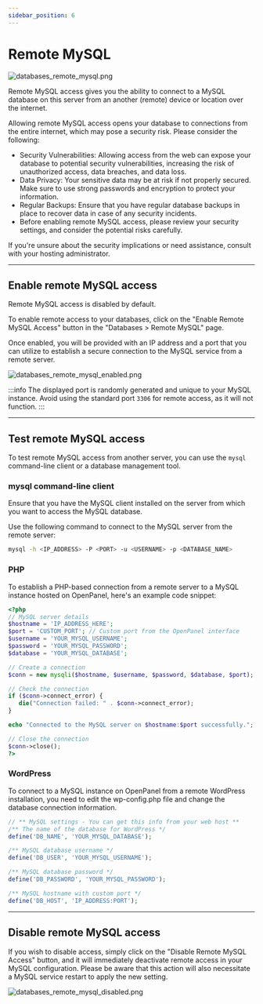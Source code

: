 ```yaml
---
sidebar_position: 6
---
```


# Remote MySQL

![databases_remote_mysql.png](/img/panel/v2/databases_remotedis.png)

Remote MySQL access gives you the ability to connect to a MySQL database on this server from an another (remote) device or location over the internet.

Allowing remote MySQL access opens your database to connections from the entire internet, which may pose a security risk. Please consider the following:

- Security Vulnerabilities: Allowing access from the web can expose your database to potential security vulnerabilities, increasing the risk of unauthorized access, data breaches, and data loss.
- Data Privacy: Your sensitive data may be at risk if not properly secured. Make sure to use strong passwords and encryption to protect your information.
- Regular Backups: Ensure that you have regular database backups in place to recover data in case of any security incidents.
- Before enabling remote MySQL access, please review your security settings, and consider the potential risks carefully.

If you're unsure about the security implications or need assistance, consult with your hosting administrator.

---

## Enable remote MySQL access

Remote MySQL access is disabled by default.

To enable remote access to your databases, click on the "Enable Remote MySQL Access" button in the "Databases > Remote MySQL" page.

Once enabled, you will be provided with an IP address and a port that you can utilize to establish a secure connection to the MySQL service from a remote server.

![databases_remote_mysql_enabled.png](/img/panel/v2/databases_remoten.png)

:::info
The displayed port is randomly generated and unique to your MySQL instance. Avoid using the standard port `3306` for remote access, as it will not function.
:::

---

## Test remote MySQL access

To test remote MySQL access from another server, you can use the `mysql` command-line client or a database management tool.

### mysql command-line client

Ensure that you have the MySQL client installed on the server from which you want to access the MySQL database.

Use the following command to connect to the MySQL server from the remote server:
```bash
mysql -h <IP_ADDRESS> -P <PORT> -u <USERNAME> -p <DATABASE_NAME>
```

### PHP

To establish a PHP-based connection from a remote server to a MySQL instance hosted on OpenPanel, here's an example code snippet:

```php
<?php
// MySQL server details
$hostname = 'IP_ADDRESS_HERE';
$port = 'CUSTOM_PORT'; // Custom port from the OpenPanel interface
$username = 'YOUR_MYSQL_USERNAME';
$password = 'YOUR_MYSQL_PASSWORD';
$database = 'YOUR_MYSQL_DATABASE';

// Create a connection
$conn = new mysqli($hostname, $username, $password, $database, $port);

// Check the connection
if ($conn->connect_error) {
   die("Connection failed: " . $conn->connect_error);
}

echo "Connected to the MySQL server on $hostname:$port successfully.";

// Close the connection
$conn->close();
?>
```

### WordPress

To connect to a MySQL instance on OpenPanel from a remote WordPress installation, you need to edit the wp-config.php file and change the database connection information.

```php
// ** MySQL settings - You can get this info from your web host **
/** The name of the database for WordPress */
define('DB_NAME', 'YOUR_MYSQL_DATABASE');

/** MySQL database username */
define('DB_USER', 'YOUR_MYSQL_USERNAME');

/** MySQL database password */
define('DB_PASSWORD', 'YOUR_MYSQL_PASSWORD');

/** MySQL hostname with custom port */
define('DB_HOST', 'IP_ADDRESS:PORT');
```

---

## Disable remote MySQL access

If you wish to disable access, simply click on the "Disable Remote MySQL Access" button, and it will immediately deactivate remote access in your MySQL configuration. Please be aware that this action will also necessitate a MySQL service restart to apply the new setting.

![databases_remote_mysql_disabled.png](/img/panel/v2/databases_remotedis.png)

